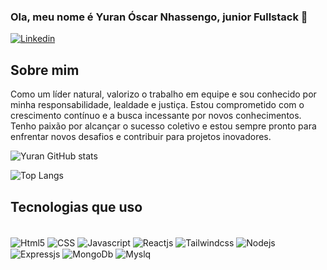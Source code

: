 ### Ola, meu nome é Yuran Óscar Nhassengo, junior Fullstack  👋
[![Linkedin](	https://img.shields.io/badge/LinkedIn-0077B5?style=for-the-badge&logo=linkedin&logoColor=white)](https://github.com/yuran-nhassengo/yuran-nhassengo/)

## Sobre mim
Como um líder natural, valorizo o trabalho em equipe e sou conhecido por minha responsabilidade, lealdade e justiça. Estou comprometido com o crescimento contínuo e a busca incessante por novos conhecimentos. Tenho paixão por alcançar o sucesso coletivo e estou sempre pronto para enfrentar novos desafios e contribuir para projetos inovadores.



![Yuran GitHub stats](https://github-readme-stats.vercel.app/api?username=yuran-nhassengo&show_icons=true&theme=dracula)



![Top Langs](https://github-readme-stats.vercel.app/api/top-langs/?username=yuran-nhassengo&hide_progress=true)

## Tecnologias que uso

<div style="display: inline-block"><br/>
<img align="center" alt="Html5" src="https://img.shields.io/badge/HTML-239120?style=for-the-badge&logo=html5&logoColor=white"/>
<img align="center" alt="CSS" src="https://img.shields.io/badge/CSS-239120?&style=for-the-badge&logo=css3&logoColor=white"/>
<img align="center" alt="Javascript" src="https://img.shields.io/badge/JavaScript-F7DF1E?style=for-the-badge&logo=javascript&logoColor=black"/>
<img align="center" alt="Reactjs" src="https://img.shields.io/badge/React-20232A?style=for-the-badge&logo=react&logoColor=61DAFB"/>
<img align="center" alt="Tailwindcss" src="	https://img.shields.io/badge/Tailwind_CSS-38B2AC?style=for-the-badge&logo=tailwind-css&logoColor=white"/>
<img align="center" alt="Nodejs" src="https://img.shields.io/badge/Node.js-43853D?style=for-the-badge&logo=node.js&logoColor=white"/>
<img align="center" alt="Expressjs" src="	https://img.shields.io/badge/Express.js-404D59?style=for-the-badge"/>
<img align="center" alt="MongoDb" src="	https://img.shields.io/badge/MongoDB-4EA94B?style=for-the-badge&logo=mongodb&logoColor=white"/>
<img align="center" alt="Myslq" src="https://img.shields.io/badge/MySQL-00000F?style=for-the-badge&logo=mysql&logoColor=white"/>
  
</div>
